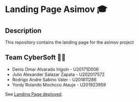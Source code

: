 # Landing Page Asimov 🎓

## Description
This repository contains the landing page for the asimov project

## Team CyberSoft 👨‍💻
* Denis Omar Alvarado Irigoin - U20171D006
* Julio Alexander Salazar Zapata - U202017572
* Rodrigo Andre Sabino Valer - U201811286
* Yordy Rolando Mochcco Atauje - U201923959

See [Landing Page deployed](https://cybersoft-asimov-20212.github.io/landing-page-asimov/).
